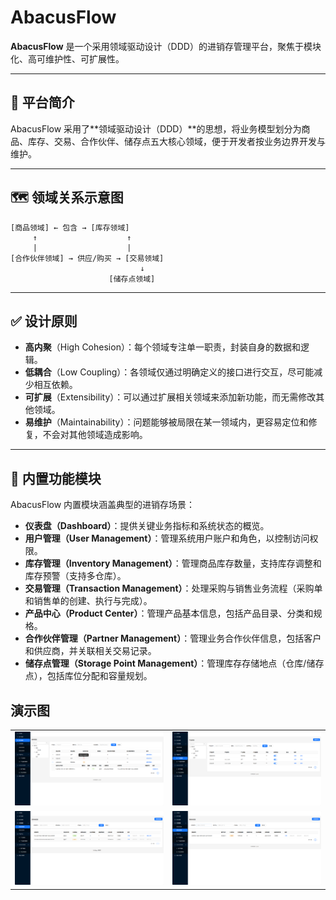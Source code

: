 # AbacusFlow

**AbacusFlow** 是一个采用领域驱动设计（DDD）的进销存管理平台，聚焦于模块化、高可维护性、可扩展性。

---

## 📘 平台简介

AbacusFlow 采用了\*\*领域驱动设计（DDD）\*\*的思想，将业务模型划分为商品、库存、交易、合作伙伴、储存点五大核心领域，便于开发者按业务边界开发与维护。

---

## 🗺️ 领域关系示意图

```
[商品领域] ← 包含 → [库存领域]
     ↑                    ↑
     |                    |
[合作伙伴领域] → 供应/购买 → [交易领域]
                             ↓
                      [储存点领域]
```

---

## ✅ 设计原则

* **高内聚**（High Cohesion）：每个领域专注单一职责，封装自身的数据和逻辑。
* **低耦合**（Low Coupling）：各领域仅通过明确定义的接口进行交互，尽可能减少相互依赖。
* **可扩展**（Extensibility）：可以通过扩展相关领域来添加新功能，而无需修改其他领域。
* **易维护**（Maintainability）：问题能够被局限在某一领域内，更容易定位和修复，不会对其他领域造成影响。

---

## 🧩 内置功能模块

AbacusFlow 内置模块涵盖典型的进销存场景：

* **仪表盘（Dashboard）**：提供关键业务指标和系统状态的概览。
* **用户管理（User Management）**：管理系统用户账户和角色，以控制访问权限。
* **库存管理（Inventory Management）**：管理商品库存数量，支持库存调整和库存预警（支持多仓库）。
* **交易管理（Transaction Management）**：处理采购与销售业务流程（采购单和销售单的创建、执行与完成）。
* **产品中心（Product Center）**：管理产品基本信息，包括产品目录、分类和规格。
* **合作伙伴管理（Partner Management）**：管理业务合作伙伴信息，包括客户和供应商，并关联相关交易记录。
* **储存点管理（Storage Point Management）**：管理库存存储地点（仓库/储存点），包括库位分配和容量规划。

## 演示图

<table>
    <tr>
        <td><img src="./img/demo/inventory.png"/></td>
        <td><img src="./img/demo/product.png"/></td>
    </tr>
    <tr>
        <td><img src="./img/demo/purchseorder.png"/></td>
        <td><img src="./img/demo/saleorder.png"/></td>
    </tr>
</table>
